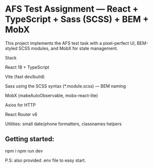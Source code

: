 # AFS Test Assignment — React + TypeScript + Sass (SCSS) + BEM + MobX
This project implements the AFS test task with a pixel-perfect UI, BEM-styled SCSS modules, and MobX for state management.

Stack

React 18 + TypeScript

Vite (fast dev/build)

Sass using the SCSS syntax (*.module.scss) — BEM naming

MobX (makeAutoObservable, mobx-react-lite)

Axios for HTTP

React Router v6

Utilities: small date/phone formatters, classnames helpers 

## Getting started:
npm i
npm run dev

P.S: also provided .env file to easy start.



